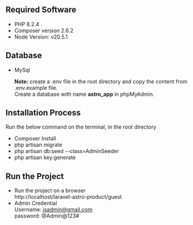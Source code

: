 ## Required Software
- PHP 8.2.4 .
- Composer version 2.6.2
- Node Version: v20.5.1

## Database
- MySql

  <strong>Note:</strong> create a .env file in the root directory and copy the content from .env.example file. <br />
        Create a database with name <strong>astro_app</strong> in phpMyAdmin.

## Installation Process
Run the below command on the terminal, in the root directory
- Composer Install
- php artisan migrate
- php artisan db:seed --class=AdminSeeder
- php artisan key:generate


## Run the Project 
- Run the project on a browser <br />
  http://localhost/laravel-astro-product/guest
- Admin Credential <br />
  Username: jsadmin@gmail.com <br />
  password: @Admin@123#
